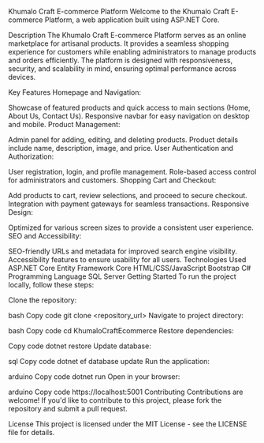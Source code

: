 Khumalo Craft E-commerce Platform
Welcome to the Khumalo Craft E-commerce Platform, a web application built using ASP.NET Core.

Description
The Khumalo Craft E-commerce Platform serves as an online marketplace for artisanal products. It provides a seamless shopping experience for customers while enabling administrators to manage products and orders efficiently. The platform is designed with responsiveness, security, and scalability in mind, ensuring optimal performance across devices.

Key Features
Homepage and Navigation:

Showcase of featured products and quick access to main sections (Home, About Us, Contact Us).
Responsive navbar for easy navigation on desktop and mobile.
Product Management:

Admin panel for adding, editing, and deleting products.
Product details include name, description, image, and price.
User Authentication and Authorization:

User registration, login, and profile management.
Role-based access control for administrators and customers.
Shopping Cart and Checkout:

Add products to cart, review selections, and proceed to secure checkout.
Integration with payment gateways for seamless transactions.
Responsive Design:

Optimized for various screen sizes to provide a consistent user experience.
SEO and Accessibility:

SEO-friendly URLs and metadata for improved search engine visibility.
Accessibility features to ensure usability for all users.
Technologies Used
ASP.NET Core
Entity Framework Core
HTML/CSS/JavaScript
Bootstrap
C# Programming Language
SQL Server
Getting Started
To run the project locally, follow these steps:

Clone the repository:

bash
Copy code
git clone <repository_url>
Navigate to project directory:

bash
Copy code
cd KhumaloCraftEcommerce
Restore dependencies:

Copy code
dotnet restore
Update database:

sql
Copy code
dotnet ef database update
Run the application:

arduino
Copy code
dotnet run
Open in your browser:

arduino
Copy code
https://localhost:5001
Contributing
Contributions are welcome! If you'd like to contribute to this project, please fork the repository and submit a pull request.

License
This project is licensed under the MIT License - see the LICENSE file for details.
